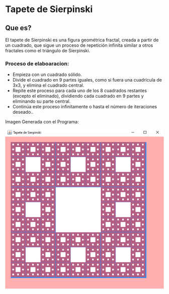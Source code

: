 # Tapete de Sierpinski
<h2>Que es?</h2>
<div>
    <p>El tapete de Sierpinski es una figura geométrica fractal, creada a partir de un cuadrado, que sigue un proceso de repetición infinita similar a otros fractales como el triángulo de Sierpinski.</p>

<div> 
    <h3>Proceso de elaboaracion:</h3>
    <ul>
        <li>Empieza con un cuadrado sólido.</li>
        <li>Divide el cuadrado en 9 partes iguales, como si fuera una cuadrícula de 3x3, y elimina el cuadrado central.</li>
        <li>Repite este proceso para cada uno de los 8 cuadrados restantes (excepto el eliminado), dividiendo cada cuadrado en 9 partes y eliminando su parte central.</li>
        <li>Continúa este proceso infinitamente o hasta el número de iteraciones deseado..</li>
    </ul>
</div>
<div>
<p>Imagen Generada con el Programa:</p>
<img src = "images/Tapete_de_Sierpinski.png"></img>
</div>
</div>
